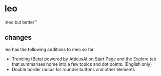 # leo
meo but better:tm:

## changes
leo has the following additions to meo so far

- Trending (Beta) powered by AtticusAI on Start Page and the Explore tab that summarises home into a few topics and dot points. (English only)
- Double border radius for rounder buttons and other elements
